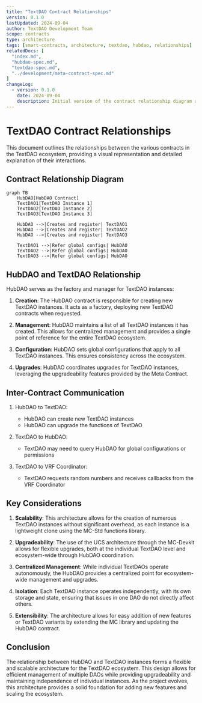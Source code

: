 ```yaml
---
title: "TextDAO Contract Relationships"
version: 0.1.0
lastUpdated: 2024-09-04
author: TextDAO Development Team
scope: contracts
type: architecture
tags: [smart-contracts, architecture, textdao, hubdao, relationships]
relatedDocs: [
  "index.md",
  "hubdao-spec.md",
  "textdao-spec.md",
  "../development/meta-contract-spec.md"
]
changeLog:
  - version: 0.1.0
    date: 2024-09-04
    description: Initial version of the contract relationship diagram and explanation
---
```


# TextDAO Contract Relationships

This document outlines the relationships between the various contracts in the TextDAO ecosystem, providing a visual representation and detailed explanation of their interactions.

## Contract Relationship Diagram

```mermaid
graph TB
    HubDAO[HubDAO Contract]
    TextDAO1[TextDAO Instance 1]
    TextDAO2[TextDAO Instance 2]
    TextDAO3[TextDAO Instance 3]

    HubDAO -->|Creates and register| TextDAO1
    HubDAO -->|Creates and register| TextDAO2
    HubDAO -->|Creates and register| TextDAO3

    TextDAO1 -->|Refer global configs| HubDAO
    TextDAO2 -->|Refer global configs| HubDAO
    TextDAO3 -->|Refer global configs| HubDAO
```

## HubDAO and TextDAO Relationship

HubDAO serves as the factory and manager for TextDAO instances:

1. **Creation**: The HubDAO contract is responsible for creating new TextDAO instances. It acts as a factory, deploying new TextDAO contracts when requested.

2. **Management**: HubDAO maintains a list of all TextDAO instances it has created. This allows for centralized management and provides a single point of reference for the entire TextDAO ecosystem.

3. **Configuration**: HubDAO sets global configurations that apply to all TextDAO instances. This ensures consistency across the ecosystem.

4. **Upgrades**: HubDAO coordinates upgrades for TextDAO instances, leveraging the upgradeability features provided by the Meta Contract.

## Inter-Contract Communication

1. HubDAO to TextDAO:
   - HubDAO can create new TextDAO instances
   - HubDAO can upgrade the functions of TextDAO

2. TextDAO to HubDAO:
   - TextDAO may need to query HubDAO for global configurations or permissions

3. TextDAO to VRF Coordinator:
   - TextDAO requests random numbers and receives callbacks from the VRF Coordinator

## Key Considerations

1. **Scalability**: This architecture allows for the creation of numerous TextDAO instances without significant overhead, as each instance is a lightweight clone using the MC-Std functions library.

2. **Upgradeability**: The use of the UCS architecture through the MC-Devkit allows for flexible upgrades, both at the individual TextDAO level and ecosystem-wide through HubDAO coordination.

3. **Centralized Management**: While individual TextDAOs operate autonomously, the HubDAO provides a centralized point for ecosystem-wide management and upgrades.

4. **Isolation**: Each TextDAO instance operates independently, with its own storage and state, ensuring that issues in one DAO do not directly affect others.

5. **Extensibility**: The architecture allows for easy addition of new features or TextDAO variants by extending the MC library and updating the HubDAO contract.

## Conclusion

The relationship between HubDAO and TextDAO instances forms a flexible and scalable architecture for the TextDAO ecosystem. This design allows for efficient management of multiple DAOs while providing upgradeability and maintaining independence of individual instances. As the project evolves, this architecture provides a solid foundation for adding new features and scaling the ecosystem.
